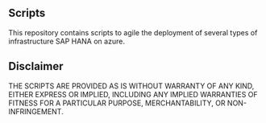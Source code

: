 ## Scripts
This repository contains scripts to agile the deployment of several types of infrastructure SAP HANA on azure.

## Disclaimer
THE SCRIPTS ARE PROVIDED AS IS WITHOUT WARRANTY OF ANY KIND, EITHER EXPRESS OR IMPLIED, INCLUDING ANY IMPLIED WARRANTIES OF FITNESS FOR A PARTICULAR PURPOSE, MERCHANTABILITY, OR NON-INFRINGEMENT.